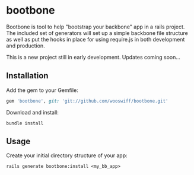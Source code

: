 bootbone
========

Bootbone is tool to help "bootstrap your backbone" app in a rails project.  The included set of generators will set up a simple backbone file structure as well as put the hooks in place for using require.js in both development and production.

This is a new project still in early development.  Updates coming soon...

## Installation

Add the gem to your Gemfile:
```ruby
gem 'bootbone', git: 'git://github.com/wooswiff/bootbone.git'
```

Download and install:
```
bundle install
```


## Usage

Create your initial directory structure of your app:
```
rails generate bootbone:install <my_bb_app>

```
